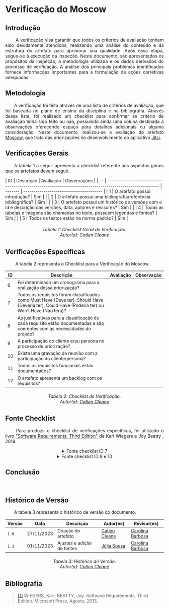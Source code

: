 # **Verificação do Moscow**

## **Introdução**
<p align="justify">
&emsp;&emsp; A verificação visa garantir que todos os critérios de avaliação tenham sido devidamente atendidos, realizando uma análise do conteúdo e da estrutura do artefato para aprimorar sua qualidade. Após essa etapa, segue-se à execução da inspeção. Neste documento, são apresentados os propósitos da inspeção, a metodologia utilizada e os dados derivados do processo de verificação. A análise dos principais problemas identificados fornece informações importantes para a formulação de ações corretivas adequadas.
</p>

## **Metodologia**
<p align="justify">
&emsp;&emsp;A verificação foi feita através de uma lista de critérios de avaliação, que foi baseada no plano de ensino da disciplina e na bibliografia. Através dessa lista, foi realizado um checklist para confirmar se  critério de avaliação tinha sido feito ou não, possuindo ainda uma coluna destinada a observações oferecendo espaço para detalhes adicionais ou alguma consideração.
 Neste documento, realizou-se a avaliação do artefato <a href="https://requisitos-de-software.github.io/2023.2-Jitsi/Elicitacao/priorizacao/MoSCoW/">Moscow</a>, que trata das priorizações no desenvolvimento do aplicativo <a href="https://requisitos-de-software.github.io/2023.2-Jitsi/">Jitsi</a>.
</p>

## **Verificações Gerais**
<p align="justify"> 
&emsp;&emsp;A tabela 1 a seguir apresenta a checklist referente aos aspectos gerais que os artefatos devem seguir.
</p>
| ID | Descrição                                                                                               | Avaliação | Observações                              |
| -- | ------------------------------------------------------------------------------------------------------- | -------   | ---------------------------------------  |
| 1  | O artefato possui introdução?                                                                           |  Sim        |                                          |
| 2  | O artefato possui uma bibliografia/referência bibliográfica?                                            |   Sim      |                                          |
| 3  | O artefato possui um histórico de versões com o id e descrição das versões, data, autores e revisores?  |   Sim      |                                          |
| 4  | Todas as tabelas e imagens são chamadas no texto, possuem legendas e fontes?                            |    Sim     |                                          |
| 5  | Todos os textos estão na norma padrão?                                                                  |   Sim       |                                          


<h6 align="center"> Tabela 1: Checklist Geral de Verificação.
<br> Autor(a): <a href="https://github.com/catlenc">Catlen Cleane</a></h6>



## **Verificações Específicas**
<p align="justify">
&emsp;&emsp; A tabela 2 representa o Checklist para a Verificação do Moscow.
</p>

| ID  | Descrição  | Avaliação | Observação  |
| --  | -----------|-----------|------------ |
| 6   | Foi determinado um cronograma para a realização dessa priorização? |       |      |
| 7   | Todos os requisitos foram classificados como Must Have (Deve ter), Should Have (Deveria ter), Could Have (Poderia ter) ou Won't Have (Não terá)? |       |      |
| 8   | As justificativas para a classificação de cada requisito estão documentadas e são coerentes com as necessidades do projeto?|       |      |
| 9   | A participação do cliente e/ou persona no processo de priorização? |       |      |
| 10  | Existe uma gravação da reunião com a participação do cliente/persona?  |       |      |
| 11  | Todos os requisitos funcionais estão documentados? |  |  |      
| 12  | O artefato apresenta um backlog com os requisitos? | | |                                                                                          

<h6 align="center"> Tabela 2: Checklist de Verificação.
<br> Autor(a): <a href="https://github.com/catlenc">Catlen Cleane</a></h6>

## **Fonte Checklist**
<p align="justify">
&emsp;&emsp; Para produzir o checklist de verificações específicas, foi utilizado o livro <a href="https://requisitos-de-software.github.io/2023.2-Jitsi/Verificacao/Grupo/Entrega_2/Moscow/#bibliografia">"Software Requirements, Third Edition"</a> de Karl Wiegers e Joy Beatty , 2019.
</p>

<center>
<details>
   <summary>Fonte checklist ID 7</summary>
      <img src="https://raw.githubusercontent.com/Requisitos-de-Software/2023.2-Jitsi/main/docs/assets/fontesChecklist/M-PT1.png" alt="checklist" width=500px>
      <img src="https://raw.githubusercontent.com/Requisitos-de-Software/2023.2-Jitsi/main/docs/assets/fontesChecklist/M-PT2.png" alt="checklist" width=500px>
    
        <h6> Figura 1: Fonte checklist ID 7.
        <br> Fonte: <a href="https://requisitos-de-software.github.io/2023.2-Jitsi/Verificacao/Grupo/Entrega_2/Moscow/#bibliografia">"Software Requirements, Third Edition"</a></h6>
</details>
</center>

<center>
<details>
   <summary>Fonte checklist ID 9 e 10</summary>
      <img src="https://raw.githubusercontent.com/Requisitos-de-Software/2023.2-Jitsi/main/docs/assets/fontesChecklist/M-cliente.png" alt="checklist" width=500px>
    
        <h6> Figura 2: Fonte checklist ID 9 e 10.
        <br> Fonte: <a href="https://requisitos-de-software.github.io/2023.2-Jitsi/Verificacao/Grupo/Entrega_2/Moscow/#bibliografia">"Software Requirements, Third Edition"</a></h6>
</details>
</center>


## **Conclusão**
<p align="justify">
&emsp;&emsp;

</p>

## **Histórico de Versão**
<p align="justify">
&emsp;&emsp;A tabela 3 representa o histórico de versão do documento.
</p>

| Versão | Data       | Descrição           | Autor(es)                                                                                           | Revisor(es)                                     |
|--------|------------|---------------------|-----------------------------------------------------------------------------------------------------|-------------------------------------------------|
| `1.0`  | 27/11/2023 | Criação do artefato | [Catlen Cleane](https://github.com/catlenc) | [Carolina Barbosa](https://github.com/CarolinaBarb) || 
| `1.1`  | 01/11/2023 | Ajustes e adição de fontes | [Júlia Souza](https://github.com/JuliaSSouza) | [Carolina Barbosa](https://github.com/CarolinaBarb) || 

<h6 align="center"> Tabela 3: Histórico de Versão.
<br> Autor(a): <a href="https://github.com/catlenc">Catlen Cleane</a></h6>

## **Bibliografia**

> <a href="https://aprender3.unb.br/pluginfile.php/2692778/mod_resource/content/2/PriorizaA%CC%83%C2%A7A%CC%83%C2%A3o%20de%20Req.pdf">[1]</a> WIEGERS, Karl, BEATTY, Joy. Software Requirements, Third Edition. Microsoft Press, Agosto, 2013.


